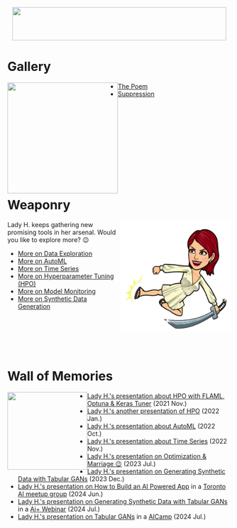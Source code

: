 <p align="center">
<img src="https://github.com/lady-h-world/My_Garden/blob/main/images/Garden_Museum_images/title.png" width="482" height="75" />
</p>

# Gallery
<p>
<img align="left" src="https://github.com/lady-h-world/My_Garden/blob/main/images/lady_heart_manga/gallery_logo.png" width="249" height="250" />
</p>

* [The Poem][13]
* [Suppression][12]

<p>&nbsp;</p><p>&nbsp;</p><p>&nbsp;</p><p>&nbsp;</p><p>&nbsp;</p><p>&nbsp;</p>


# Weaponry

<p>
<img align="right" src="https://github.com/lady-h-world/My_Garden/blob/main/images/lady_heart_manga/sword.png" width="249" height="250" />
</p>

Lady H. keeps gathering new promising tools in her arsenal. Would you like to explore more? 😉

* [More on Data Exploration][10]
* [More on AutoML][23]
* [More on Time Series][7]
* [More on Hyperparameter Tuning (HPO)][8]
* [More on Model Monitoring][9]
* [More on Synthetic Data Generation][16]

<p>&nbsp;</p><p>&nbsp;</p><p>&nbsp;</p>


# Wall of Memories

<p>
<img align="left" src="https://github.com/lady-h-world/My_Garden/blob/main/images/Garden_Museum_images/wall_of_memory.png" width="180" height="175" />
</p>

* [Lady H.'s presentation about HPO with FLAML, Optuna & Keras Tuner][1] (2021 Nov.)
* [Lady H.'s another presentation of HPO][2] (2022 Jan.)
* [Lady H.'s presentation about AutoML][5] (2022 Oct.)
* [Lady H.'s presentation about Time Series][6] (2022 Nov.)
* [Lady H.'s presentation on Optimization & Marriage 😉][11] (2023 Jul.)
* [Lady H.'s presentation on Generating Synthetic Data with Tabular GANs][15] (2023 Dec.)
* [Lady H.'s presentation on How to Build an AI Powered App][17] in a [Toronto AI meetup group][18] (2024 Jun.)
* [Lady H.'s presentation on Generating Synthetic Data with Tabular GANs][19] in a [Ai+ Webinar][20] (2024 Jul.)
* [Lady H.'s presentation on Tabular GANs][22] in a [AICamp][21] (2024 Jul.)

  
[1]:https://docs.google.com/presentation/d/16QCJ2eOONwY1fxFDHwFenr4truFf1pd3KOMh4V6BVgM/edit?usp=sharing
[2]:https://docs.google.com/presentation/d/120kZHkOeNkXATT9mM6804ZZU4ndu8wA9taZJUi7kKVM/edit?usp=sharing
[3]:https://github.com/lady-h-world/My_Garden/blob/main/reading_pages/Graden_Museum/gallery.md
[5]:https://docs.google.com/presentation/d/1ngPFtnlMaHY95xmlSgL277IaxvZ_IrPuC9ViqBdXnl8/edit?usp=sharing
[6]:https://docs.google.com/presentation/d/1QwcKAKeHVTInO9mhZeLtvy2bj9INJKP6kkK8XDoLzZ4/edit?usp=sharing
[7]:https://github.com/lady-h-world/My_Garden/blob/main/reading_pages/Graden_Museum/weaponry.md#more-on-time-series
[8]:https://github.com/lady-h-world/My_Garden/blob/main/reading_pages/Graden_Museum/weaponry.md#more-on-hyperparameter-tuning-hpo
[9]:https://github.com/lady-h-world/My_Garden/blob/main/reading_pages/Graden_Museum/weaponry.md#more-on-model-monitoring
[10]:https://github.com/lady-h-world/My_Garden/blob/main/reading_pages/Graden_Museum/weaponry.md#more-on-data-exploration
[11]:https://docs.google.com/presentation/d/1TIS7Lssy3nR-btYzSdKKuVhv9KgGIOy94S16obAbJQI/edit?usp=sharing
[12]:https://github.com/lady-h-world/My_Garden/blob/main/reading_pages/Graden_Museum/suppression.md
[13]:https://github.com/lady-h-world/My_Garden/blob/main/reading_pages/Graden_Museum/the_poem.md
[15]:https://docs.google.com/presentation/d/1c8DyIW3z53EMpZBNPc7cuGkk97HICOgmDp6P5_RVRJw/edit?usp=sharing
[16]:https://github.com/lady-h-world/My_Garden/blob/main/reading_pages/Graden_Museum/weaponry.md#more-on-synthetic-data-generation
[17]:https://docs.google.com/presentation/d/1tf5mHzCdRBkypdulaqxGjutpCt4w5k66mgCHIXdihnE/edit?usp=sharing
[18]:https://www.meetup.com/toronto-python-for-beginners-your-gateway-to-data-science/events/301419851/
[19]:https://docs.google.com/presentation/d/1kXAuThN_jhXYoGq1L2_Mzl66qxR2t3lYy7E_-DDzaJw/edit?usp=sharing
[20]:https://app.aiplus.training/courses/Generate-Synthetic-Tabular-Data-with-GANs
[21]:https://www.aicamp.ai/event/eventdetails/W2024071714
[22]:https://docs.google.com/presentation/d/1bpTk0n_HkyJVezuCBRnVTjPyYmKgGXfP0rSt6Za_Y2s/edit?usp=sharing
[23]:https://github.com/lady-h-world/My_Garden/blob/main/reading_pages/Graden_Museum/weaponry.md#more-on-auotml
